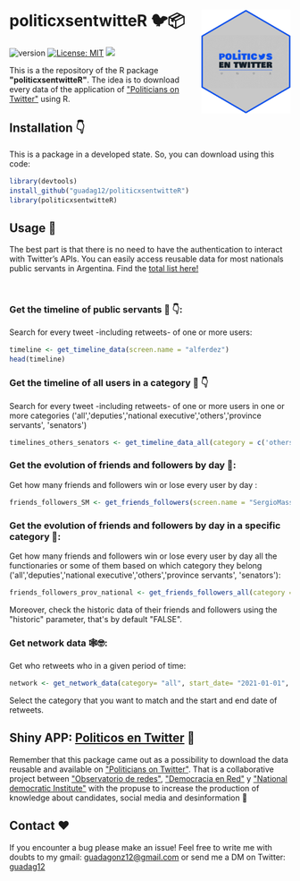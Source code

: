 <!-- README.md is generated from README.Rmd. Please edit that file -->
  
  # politicxsentwitteR 🐦📦  <img src="man/figures/logo.png" width="160px" align="right" />

![version](https://img.shields.io/badge/version-0.0.0.9-green) [![License: MIT](https://img.shields.io/badge/License-MIT-yellow.svg)](https://opensource.org/licenses/MIT)  ![](https://visitor-badge.glitch.me/badge?page_id=guadag12.politicxsentwitteR&style=flat-square&color=0088cc) 

  This is a the repository of the R package __"politicxsentwitteR"__. The idea is to download every data of the application of ["Politicians on Twitter"](https://oderedes.shinyapps.io/politicosentwitter/) using R.
<!-- Use twitter from R. Get started by reading `vignette("rtweet")`. -->
  
  
  ## Installation 👇
  
  This is a package in a developed state. So, you can download using this code:
  
 ``` r 
library(devtools)
install_github("guadag12/politicxsentwitteR")
library(politicxsentwitteR)
```

## Usage 🌟

The best part is that there is no need to have the authentication to interact with Twitter’s APIs. You can easily access reusable data for most nationals public servants in Argentina. Find the [total list here!](https://github.com/Guadag12/polentw/raw/master1/data/data_politicos.rda)

 
 ### Get the timeline of public servants 🤳 👇:
  
 Search for every tweet -including retweets- of one or more users:
 
 ``` r
 timeline <- get_timeline_data(screen.name = "alferdez")
 head(timeline)
 ```

 ### Get the timeline of all users in a category 🤳 👇
  
   Search for every tweet -including retweets- of one or more users in one or more categories ('all','deputies','national executive','others','province servants', 'senators')

 ``` r
 timelines_others_senators <- get_timeline_data_all(category = c('others','senators'))
 ```

 ### Get the evolution of friends and followers by day 👥:
  
   Get how many friends and followers win or lose every user by day :
  
   ``` r
 friends_followers_SM <- get_friends_followers(screen.name = "SergioMassa")
 ```

 ### Get the evolution of friends and followers by day in a specific category 👥:
  
   Get how many friends and followers win or lose every user by day all the functionaries or some of them based on which category they belong ('all','deputies','national executive','others','province servants', 'senators'):
  
   ``` r
 friends_followers_prov_national <- get_friends_followers_all(category = c('province servants','national executive' ),  historic = FALSE)
  ```

  Moreover, check the historic data of their friends and followers using the "historic" parameter, that's by default "FALSE".


 ### Get network data 🕸🤓:

  Get who retweets who in a given period of time:

  ``` r
  network <- get_network_data(category= "all", start_date= "2021-01-01", end_date = "2021-03-31")
  ```

 Select the category that you want to match and the start and end date of retweets.


## Shiny APP: [Politicos en Twitter](https://oderedes.shinyapps.io/politicosentwitter/) 🔷

Remember that this package came out as a possibility to download the data reusable and available on ["Politicians on Twitter"](https://oderedes.shinyapps.io/politicosentwitter/). That is a collaborative project between ["Observatorio de redes"](https://twitter.com/O_de_R), ["Democracia en Red"](https://twitter.com/fundacionDER) y ["National democratic Institute"](https://twitter.com/NDI) with the propuse to increase the production of knowledge about candidates, social media and desinformation 🙌


## Contact ❤️

If you encounter a bug please make an issue! Feel free to write me with doubts to my gmail: guadagonz12@gmail.com or send me a DM on Twitter: [guadag12](https://twitter.com/guadag12) 
